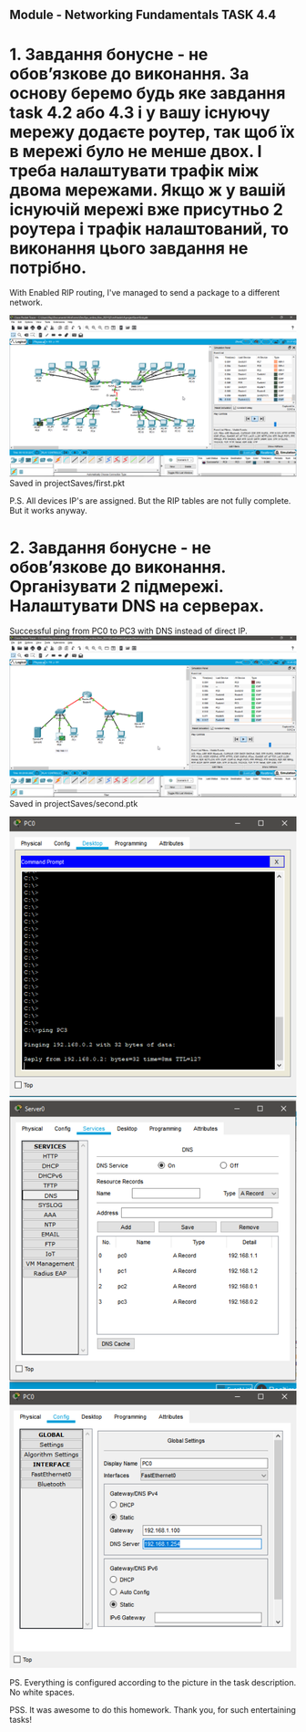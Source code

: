 ## Module - Networking Fundamentals TASK 4.4

# 1. Завдання бонусне - не обов’язкове до виконання. За основу беремо будь яке завдання task 4.2 або 4.3 і у вашу існуючу мережу додаєте роутер, так щоб їх в мережі було не менше двох. І треба налаштувати трафік між двома мережами. Якщо ж у вашій існуючій мережі вже присутньо 2 роутера і трафік налаштований, то виконання цього завдання не потрібно.

With Enabled RIP routing, I've managed to send a package to a different network. 

![alt text](images/1.png)
Saved in projectSaves/first.pkt

P.S. All devices IP's are assigned. But the RIP tables are not fully complete. But it works anyway.


# 2. Завдання бонусне - не обов’язкове до виконання. Організувати 2 підмережі. Налаштувати DNS на серверах.

Successful ping from PC0 to PC3 with DNS instead of direct IP.
![alt text](images/2.png)
Saved in projectSaves/second.ptk

![alt text](images/3.png)
![alt text](images/4.png)
![alt text](images/5.png)

PS. Everything is configured according to the picture in the task description. No white spaces. 

PSS. It was awesome to do this homework. 
Thank you, for such entertaining tasks!